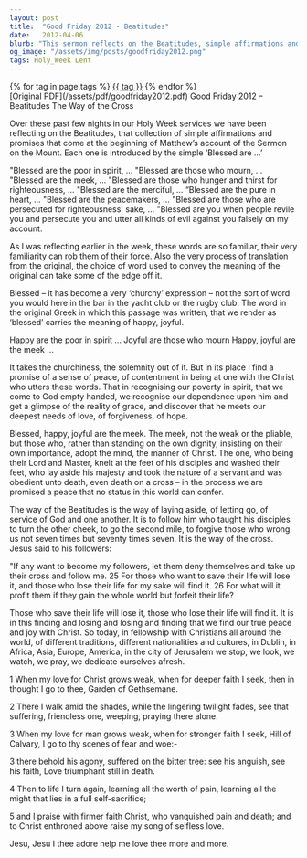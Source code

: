 ```yaml
---
layout: post
title:  "Good Friday 2012 - Beatitudes"
date:   2012-04-06
blurb: "This sermon reflects on the Beatitudes, simple affirmations and promises from the Sermon on the Mount. The speaker discusses the true meanings of being 'blessed', suggesting it carries the meaning of being happy or joyful. The sermon emphasizes the importance of humility, service, and self-sacrifice, and the peace and contentment that comes from being one with Christ."
og_image: "/assets/img/posts/goodfriday2012.png"
tags: Holy_Week Lent
---    
```

<div class="tag-pills">
    {% for tag in page.tags %}
    <a href="{{ site.baseurl }}/tag/{{ tag | slugify }}" class="tag-pill">{{ tag }}</a>
    {% endfor %}
</div>
[Original PDF](/assets/pdf/goodfriday2012.pdf)
Good Friday 2012 – Beatitudes
The Way of the Cross

Over these past few nights in our Holy Week services we have been reflecting on the Beatitudes, that collection of simple affirmations and promises that come at the beginning of Matthew’s account of the Sermon on the Mount. Each one is introduced by the simple ‘Blessed are …’

"Blessed are the poor in spirit, …
"Blessed are those who mourn, …
"Blessed are the meek, …
"Blessed are those who hunger and thirst for righteousness, …
"Blessed are the merciful, …
“Blessed are the pure in heart, …
"Blessed are the peacemakers, …
"Blessed are those who are persecuted for righteousness' sake, …
"Blessed are you when people revile you and persecute you and utter all kinds of evil against you falsely on my account.

As I was reflecting earlier in the week, these words are so familiar, their very familiarity can rob them of their force. Also the very process of translation from the original, the choice of word used to convey the meaning of the original can take some of the edge off it.

Blessed – it has become a very ‘churchy’ expression – not the sort of word you would here in the bar in the yacht club or the rugby club. The word in the original Greek in which this passage was written, that we render as ‘blessed’ carries the meaning of happy, joyful.

Happy are the poor in spirit …
Joyful are those who mourn
Happy, joyful are the meek …

It takes the churchiness, the solemnity out of it. But in its place I find a promise of a sense of peace, of contentment in being at one with the Christ who utters these words. That in recognising our poverty in spirit, that we come to God empty handed, we recognise our dependence upon him and get a glimpse of the reality of grace, and discover that he meets our deepest needs of love, of forgiveness, of hope.

Blessed, happy, joyful are the meek. The meek, not the weak or the pliable, but those who, rather than standing on the own dignity, insisting on their own importance, adopt the mind, the manner of Christ. The one, who being their Lord and Master, knelt at the feet of his disciples and washed their feet, who lay aside his majesty and took the nature of a servant and was obedient unto death, even death on a cross – in the process we are promised a peace that no status in this world can confer.

The way of the Beatitudes is the way of laying aside, of letting go, of service of God and one another. It is to follow him who taught his disciples to turn the other cheek, to go the second mile, to forgive those who wrong us not seven times but seventy times seven. It is the way of the cross. Jesus said to his followers:

"If any want to become my followers, let them deny themselves and take up their cross and follow me. 25 For those who want to save their life will lose it, and those who lose their life for my sake will find it. 26 For what will it profit them if they gain the whole world but forfeit their life?

Those who save their life will lose it, those who lose their life will find it. It is in this finding and losing and losing and finding that we find our true peace and joy with Christ. So today, in fellowship with Christians all around the world, of different traditions, different nationalities and cultures, in Dublin, in Africa, Asia, Europe, America, in the city of Jerusalem we stop, we look, we watch, we pray, we dedicate ourselves afresh.

1 When my love for Christ grows weak,
when for deeper faith I seek,
then in thought I go to thee,
Garden of Gethsemane.

2 There I walk amid the shades,
while the lingering twilight fades,
see that suffering, friendless one,
weeping, praying there alone.

3 When my love for man grows weak,
when for stronger faith I seek,
Hill of Calvary, I go
to thy scenes of fear and woe:-

3 there behold his agony,
suffered on the bitter tree:
see his anguish, see his faith,
Love triumphant still in death.

4 Then to life I turn again,
learning all the worth of pain,
learning all the might that lies
in a full self-sacrifice;

5 and I praise with firmer faith
Christ, who vanquished pain and death;
and to Christ enthroned above
raise my song of selfless love.

Jesu, Jesu I thee adore
help me love thee more and more.
